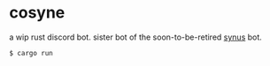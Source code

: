 # cosyne

a wip rust discord bot. sister bot of the soon-to-be-retired [synus](https://github.com/mladenbrankovic/synus) bot.

```
$ cargo run
```
